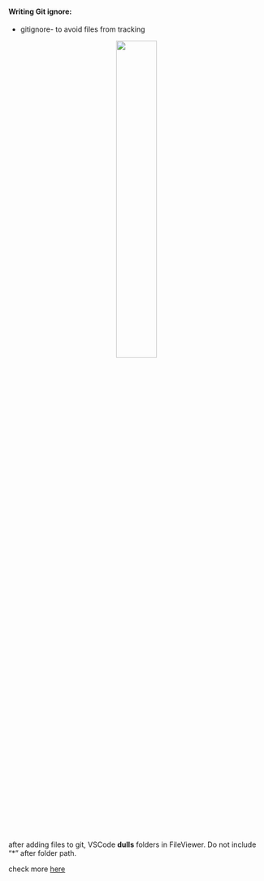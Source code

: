 






#### Writing Git ignore:
- gitignore- to avoid files from tracking

<p align="center" width="100%">
    <img width="40%" src="../imgs/gfitignore.png"></img>
</p>

after adding files to git, VSCode **dulls** folders in FileViewer. Do not include “*” after folder path.

check more [here](https://mrkandreev.name/snippets/gitignore-generator/#Python)
